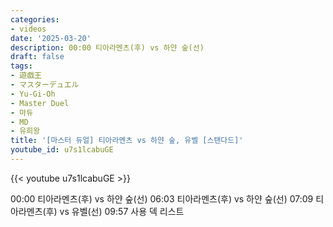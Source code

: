 ```yaml
---
categories:
- videos
date: '2025-03-20'
description: 00:00 티아라멘츠(후) vs 하얀 숲(선)
draft: false
tags:
- 遊戯王
- マスターデュエル
- Yu-Gi-Oh
- Master Duel
- 마듀
- MD
- 유희왕
title: '[마스터 듀얼] 티아라멘츠 vs 하얀 숲, 유벨 [스탠다드]'
youtube_id: u7s1lcabuGE
---
```



{{< youtube u7s1lcabuGE >}}

00:00 티아라멘츠(후) vs 하얀 숲(선)
06:03 티아라멘츠(후) vs 하얀 숲(선)
07:09 티아라멘츠(후) vs 유벨(선)
09:57 사용 덱 리스트
